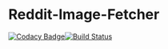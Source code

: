 # Reddit-Image-Fetcher
[![Codacy Badge](https://api.codacy.com/project/badge/Grade/de9c207fc4ad4cfdba929065dc1324a2)](https://app.codacy.com/app/basbroerse/Reddit-Image-Fetcher?utm_source=github.com&utm_medium=referral&utm_content=BBroerse/Reddit-Image-Fetcher&utm_campaign=Badge_Grade_Dashboard)[![Build Status](https://travis-ci.com/BBroerse/Reddit-Image-Fetcher.svg?branch=master)](https://travis-ci.com/BBroerse/Reddit-Image-Fetcher)
